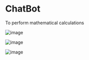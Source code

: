 # ChatBot
To perform mathematical calculations


![image](https://user-images.githubusercontent.com/117114012/221776573-79c58dc0-238f-44be-a392-fd5a6756e99b.png)

![image](https://user-images.githubusercontent.com/117114012/221776713-b4952d79-5e3f-4d16-a312-d790f281fe4e.png)

![image](https://user-images.githubusercontent.com/117114012/221777189-adf1ecad-9718-4dfc-a1f7-28b420647f18.png)
